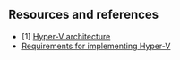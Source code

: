

## Resources and references
* [1] [Hyper-V architecture](https://docs.microsoft.com/en-us/virtualization/hyper-v-on-windows/reference/hyper-v-architecture)
* [Requirements for implementing Hyper-V](https://raw.githubusercontent.com/MicrosoftDocs/Virtualization-Documentation/master/tlfs/Requirements%20for%20Implementing%20the%20Microsoft%20Hypervisor%20Interface.pdf)
